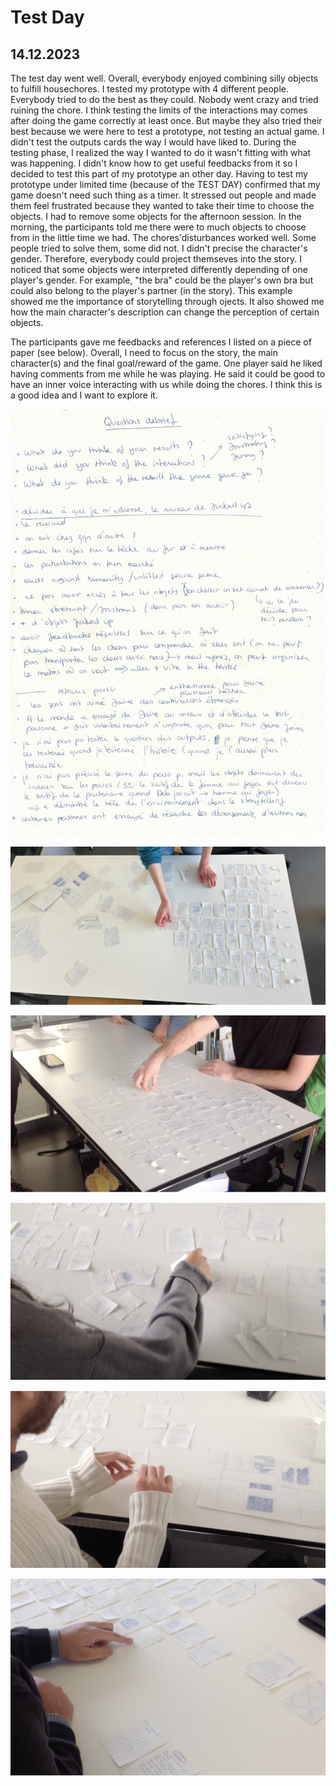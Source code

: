 # Test Day

## 14.12.2023

The test day went well. Overall, everybody enjoyed combining silly objects to fulfill housechores. I tested my prototype with 4 different people. Everybody tried to do the best as they could. Nobody went crazy and tried ruining the chore. I think testing the limits of the interactions may comes after doing the game correctly at least once. But maybe they also tried their best because we were here to test a prototype, not testing an actual game.
I didn't test the outputs cards the way I would have liked to. During the testing phase, I realized the way I wanted to do it wasn't fitting with what was happening. I didn't know how to get useful feedbacks from it so I decided to test this part of my prototype an other day.
Having to test my prototype under limited time (because of the TEST DAY) confirmed that my game doesn't need such thing as a timer. It stressed out people and made them feel frustrated because they wanted to take their time to choose the objects.
I had to remove some objects for the afternoon session. In the morning, the participants told me there were to much objects to choose from in the little time we had.
The chores'disturbances worked well. Some people tried to solve them, some did not.
I didn't precise the character's gender. Therefore, everybody could project themseves into the story. I noticed that some objects were interpreted differently depending of one player's gender. For example, "the bra" could be the player's own bra but could also belong to the player's partner (in the story). This example showed me the importance of storytelling through ojects. It also showed me how the main character's description can change the perception of certain objects.

The participants gave me feedbacks and references I listed on a piece of paper (see below). Overall, I need to focus on the story, the main character(s) and the final goal/reward of the game. One player said he liked having comments from me while he was playing. He said it could be good to have an inner voice interacting with us while doing the chores. I think this is a good idea and I want to explore it.

![](images/notes.jpeg)

![](images/testpreparation.jpg)

![](images/test1.png)

![](images/test2.png)

![](images/test3.png)

![](images/test4.png)
